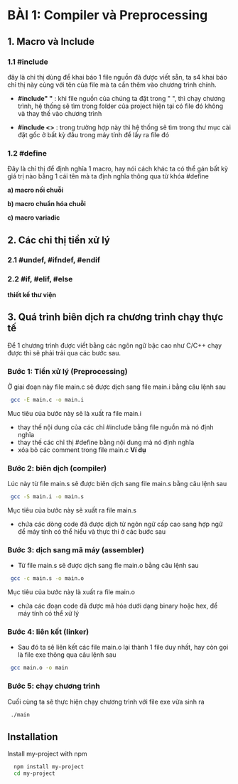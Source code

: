 # BÀI 1: Compiler và Preprocessing
## 1. Macro và Include
### 1.1 #include
đây là chỉ thị dùng để khai báo 1 file nguồn đã được viết sẵn, ta s4 khai báo chỉ thị này cùng với tên của file mà ta cần thêm vào chương trình chính.
+ __#include" "__ : khi file nguồn của chúng ta đặt trong " ", thì chạy chương trình, hệ thống sẽ tìm trong folder của project hiện tại có file đó không và thay thế vào chương trình

+ __#include <>__ : trong trường hợp này thì hệ thống sẽ tìm trong thư mục cài đặt gốc ở bất kỳ đâu trong máy tính để lấy ra file đó

### 1.2 #define 
Đây là chỉ thị để định nghĩa 1 macro, hay nói cách khác ta có thể gán bất kỳ giá trị nào bằng 1 cái tên mà ta định nghĩa thông qua từ khóa #define 

__a) macro nối chuỗi__

__b) macro chuẩn hóa chuỗi__

__c) macro variadic__

## 2. Các chỉ thị tiền xử lý 
### 2.1 #undef, #ifndef, #endif

### 2.2 #if, #elif, #else
__thiết kế thư viện__
## 3. Quá trình biên dịch ra chương trình chạy thực tế
Để 1 chương trình được viết bằng các ngôn ngữ bậc cao như C/C++ chạy được thì sẽ phải trải qua các bước sau. 
### Bước 1: Tiền xử lý (Preprocessing)
Ở giai đoạn này file main.c sẽ được dịch sang file main.i bằng câu lệnh sau

```bash
 gcc -E main.c -o main.i
```
Muc tiêu của bước này sẽ là xuất ra file main.i 
+ thay thế nội dung của các chỉ #include bằng file nguồn mà nó định nghĩa
+ thay thế các chỉ thị #define bằng nội dung mà nó định nghĩa 
+ xóa bỏ các comment trong file main.c 
__Ví dụ__

### Bước 2: biên dịch (compiler)
Lúc này từ file main.s sẽ được biên dịch sang file main.s bằng câu lệnh sau
```bash
 gcc -S main.i -o main.s
```
Mục tiêu của bước này sẽ xuất ra file main.s
+ chứa các dòng code đã được dịch từ ngôn ngữ cấp cao sang hợp ngữ để máy tính có thể hiểu và thực thi ở các bước sau
### Bước 3: dịch sang mã máy (assembler)
+ Từ file main.s sẽ được dịch sang fle main.o bằng câu lệnh sau
```bash
 gcc -c main.s -o main.o
```
Mục tiêu của bước này là xuất ra file main.o
+ chứa các đoạn code đã được mã hóa dưới dạng binary hoặc hex, để máy tính có thể xử lý 
### Bước 4: liên kết (linker)
+ Sau đó ta sẽ liên kết  các file main.o lại thành 1 file duy nhất, hay còn gọi là file exe thông qua câu lệnh sau
```bash
 gcc main.o -o main
 ```
### Bước 5: chạy chương trình
Cuối cùng ta sẽ thực hiện chạy chương trình với file exe vừa sinh ra
```bash
 ./main
 ```



## Installation

Install my-project with npm

```bash
  npm install my-project
  cd my-project
```
    